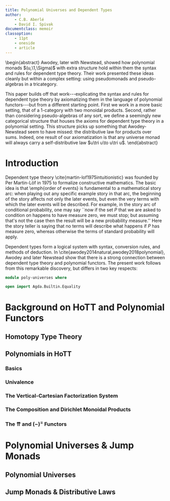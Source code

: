 ```yaml
---
title: Polynomial Universes and Dependent Types
author:
    - C.B. Aberlé
    - David I. Spivak
documentclass: memoir
classoption:
    - 11pt
    - oneside
    - article
---
```


\begin{abstract}
Awodey, later with Newstead, showed how polynomial monads $(u,\1,\Sigma)$ with extra structure hold within them the syntax and rules for dependent type theory. Their work presented these ideas cleanly but within a complex setting: using pseudomonads and pseudo-algebras in a tricategory.

This paper builds off that work---explicating the syntax and rules for dependent type theory by axiomatizing them in the language of polynomial functors---but from a different starting point. First we work in a more basic setting, that of a 1-category with two monoidal products. Second, rather than considering pseudo-algebras of any sort, we define a seemingly new categorical structure that houses the axioms for dependent type theory in a polynomial setting. This structure picks up something that Awodey-Newstead seem to have missed: the distributive law for products over sums. Indeed, one result of our axiomatization is that any universe monad will always carry a self-distributive law $u\tri u\to u\tri u$.
\end{abstract}

# Introduction

Dependent type theory \cite{martin-lof1975intuitionistic} was founded by Per Martin-Löf in 1975 to formalize constructive mathematics. The basic idea is that \emph{order of events} is fundamental to a mathematical story arc: when playing out any specific example story in that arc, the beginning of the story affects not only the later events, but even the very terms with which the later events will be described. For example, in the story arc of conditional probability, one may say ``now if the set $P$ that we are asked to condition on happens to have measure zero, we must stop; but assuming that's not the case then the result will be a new probability measure.'' Here the story teller is saying that no terms will describe what happens if $P$ has measure zero, whereas otherwise the terms of standard probability will apply.

Dependent types form a logical system with syntax, conversion rules, and methods of deduction. In \cite{awodey2014natural,awodey2018polynomial}, Awodey and later Newstead show that there is a strong connection between dependent type theory and polynomial functors. The present work follows from this remarkable discovery, but differs in two key respects:

```agda
module poly-universes where

open import Agda.Builtin.Equality
```

# Background on HoTT and Polynomial Functors

## Homotopy Type Theory

## Polynomials in HoTT

### Basics

### Univalence

### The Vertical-Cartesian Factorization System

### The Composition and Dirichlet Monoidal Products

### The $\upuparrows$ and $(-)^=$ Functors

# Polynomial Universes \& Jump Monads

## Polynomial Universes

## Jump Monads \& Distributive Laws